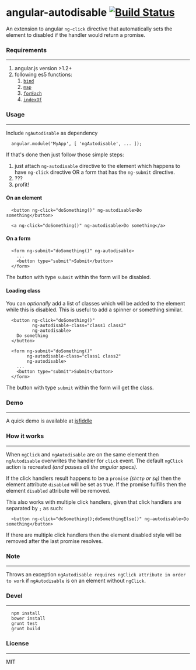 # angular-autodisable [![Build Status](https://travis-ci.org/kirstein/angular-autodisable.png)](https://travis-ci.org/kirstein/angular-autodisable)

An extension to angular `ng-click` directive that automatically sets the element to disabled if the handler would return a promise.

### Requirements
---

1. angular.js version >1.2+
2. following es5 functions:  
    1. [`bind`](https://developer.mozilla.org/en-US/docs/Web/JavaScript/Reference/Global_Objects/Function/bind)
    2. [`map`](https://developer.mozilla.org/en-US/docs/Web/JavaScript/Reference/Global_Objects/Array/map)
    3. [`forEach`](https://developer.mozilla.org/en-US/docs/Web/JavaScript/Reference/Global_Objects/Array/forEach)
    4. [`indexOf`](https://developer.mozilla.org/en-US/docs/Web/JavaScript/Reference/Global_Objects/Array/indexOf)


### Usage
---

Include `ngAutodisable` as dependency  

```
  angular.module('MyApp', [ 'ngAutodisable', ... ]);
``` 

If that's done then just follow those simple steps:  

1. just attach `ng-autodisable` directive to the element which happens to have `ng-click` directive OR a form that has the `ng-submit` directive.
2. ???
3. profit!

#### On an element

```
  <button ng-click="doSomething()" ng-autodisable>Do something</button>
  
  <a ng-click="doSomething()" ng-autodisable>Do something</a>
```

#### On a form

```
  <form ng-submit="doSomething()" ng-autodisable> 
    ...
    <button type="submit">Submit</button> 
  </form>
```
The button with type `submit` within the form will be disabled.

#### Loading class

You can *optionally* add a list of classes which will be added to the element while this is disabled. This is useful to add a spinner or something similar.

```
  <button ng-click="doSomething()" 
          ng-autodisable-class="class1 class2" 
          ng-autodisable>
    Do something
  </button>
  
  <form ng-submit="doSomething()" 
        ng-autodisable-class="class1 class2"
        ng-autodisable> 
    ...
    <button type="submit">Submit</button> 
  </form>
```
The button with type `submit` within the form will get the class.

### Demo
---

A quick demo is available at [jsfiddle](http://jsfiddle.net/kirstein/wXnks/embedded/result/)

### How it works
---

When `ngClick` and `ngAutodisable` are on the same element then `ngAutodisable` overwrites the handler for `click` event. The default `ngClick` action is recreated _(and passes all the angular specs)_.  

If the click handlers result happens to be a `promise` _(`$http` or `$q`)_ then the element attribute `disabled` will be set as true. If the promise fulfills then the element `disabled` attribute will be removed.

This also works with multiple click handlers, given that click handlers are separated by `;` as such:  

```
  <button ng-click="doSomething();doSomethingElse()" ng-autodisable>Do something</button>
```

If there are multiple click handlers then the element disabled style will be removed after the last promise resolves.

### Note
---

Throws an exception `ngAutodisable requires ngClick attribute in order to work` if `ngAutodisable` is on an element without `ngClick`.

### Devel
---

```
  npm install
  bower install
  grunt test
  grunt build
```

### License
---

MIT



